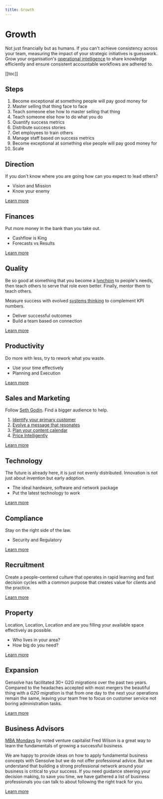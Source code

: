 ```yaml
---
title: Growth
---
```


# Growth

Not just financially but as humans. If you can't achieve consistency across your team, measuring the impact of your strategic initiatives is guesswork. Grow your organisation's [operational intelligence](/features/workflows/) to share knowledge efficiently and ensure consistent accountable workflows are adhered to.

[[toc]]

## Steps

1. Become exceptional at something people will pay good money for
2. Master selling that thing face to face
3. Teach someone else how to master selling that thing
4. Teach someone else how to do what you do
5. Quantify success metrics
6. Distribute success stories
7. Get employees to train others
8. Manage staff based on success metrics
9. Become exceptional at something else people will pay good money for
10. Scale

## Direction

If you don't know where you are going how can you expect to lead others?

- Vision and Mission
- Know your enemy

[Learn more](./direction/)

## Finances

Put more money in the bank than you take out.

- Cashflow is King
- Forecasts vs Results

[Learn more](./finances/)

## Quality

Be so good at something that you become a [lynchpin](https://www.youtube.com/watch?v=QXlohYo-xPE) to people's needs, then teach others to serve that role even better. Finally, mentor them to teach others.

Measure success with evolved [systems thinking](https://blog.deming.org/category/systems-thinking/) to complement KPI numbers.

- Deliver successful outcomes
- Build a team based on connection

[Learn more](./quality/)

## Productivity

Do more with less, try to rework what you waste.

- Use your time effectively
- Planning and Execution

[Learn more](./productivity/)

## Sales and Marketing

Follow [Seth Godin](https://www.sethgodin.com/). Find a bigger audience to help.

1. [Identify your primary customer](./identify-your-primary-customer.md)
2. [Evolve a message that resonates](./message.md)
3. [Plan your content calendar](/content-marketing-calendar.md)
4. [Price Intelligently](./intelligent-pricing.md)

[Learn more](./marketing/)

## Technology

The future is already here, it is just not evenly distributed. Innovation is not just about invention but early adoption.

- The ideal hardware, software and network package
- Put the latest technology to work

[Learn more](./technology/)

## Compliance

Stay on the right side of the law.

- Security and Regulatory

[Learn more](./compliance/)

## Recruitment

Create a people-centered culture that operates in rapid learning and fast decision cycles with a common purpose that creates value for clients and the practice.

[Learn more](./human-resources/)

## Property

Location, Location, Location and are you filling your available space effectively as possible.

- Who lives in your area?
- How big do you need?

[Learn more](./property/)

## Expansion

Gensolve has facilitated 30+ G2G migrations over the past two years. Compared to the headaches accepted with most mergers the beautiful thing with a _G2G migration_ is that from one day to the next your operations remain the same, leaving your team free to focus on customer service not boring administration tasks.

[Learn more](./expansion/)

## Business Advisors

[MBA Mondays](https://mba-mondays-illustrated.com/) by noted venture capitalist Fred Wilson is a great way to learn the fundamentals of growing a successful business.

We are happy to provide ideas on how to apply fundamental business concepts with Gensolve but we do not offer professional advice. But we understand that building a strong professional network around your business is critical to your success. If you need guidance steering your decision making, to save you time, we have gathered a list of business professionals you can talk to about following the right track for you.

[Learn more](./business-advisors/)
